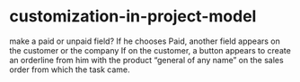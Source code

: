 # customization-in-project-model
make a paid or unpaid field?
If he chooses Paid, another field appears on the customer or the company
If on the customer, a button appears to create an orderline from him with the product “general of any name” on the sales order from which the task came.
